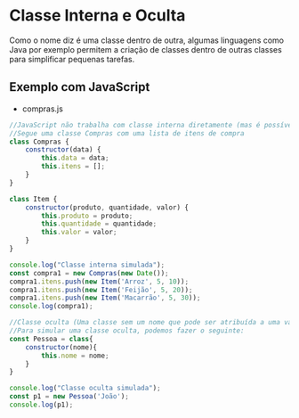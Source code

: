 # Classe Interna e Oculta
Como o nome diz é uma classe dentro de outra, algumas linguagens como Java por exemplo permitem a criação de classes dentro de outras classes para simplificar pequenas tarefas.

## Exemplo com JavaScript
- compras.js
```js
//JavaScript não trabalha com classe interna diretamente (mas é possível simular)
//Segue uma classe Compras com uma lista de itens de compra
class Compras {
    constructor(data) {
        this.data = data;
        this.itens = [];
    }
}

class Item {
    constructor(produto, quantidade, valor) {
        this.produto = produto;
        this.quantidade = quantidade;
        this.valor = valor;
    }
}

console.log("Classe interna simulada");
const compra1 = new Compras(new Date());
compra1.itens.push(new Item('Arroz', 5, 10));
compra1.itens.push(new Item('Feijão', 5, 20));
compra1.itens.push(new Item('Macarrão', 5, 30));
console.log(compra1);

//Classe oculta (Uma classe sem um nome que pode ser atribuída a uma variável)
//Para simular uma classe oculta, podemos fazer o seguinte:
const Pessoa = class{
    constructor(nome){
        this.nome = nome;
    }
}

console.log("Classe oculta simulada");
const p1 = new Pessoa('João');
console.log(p1);
```
